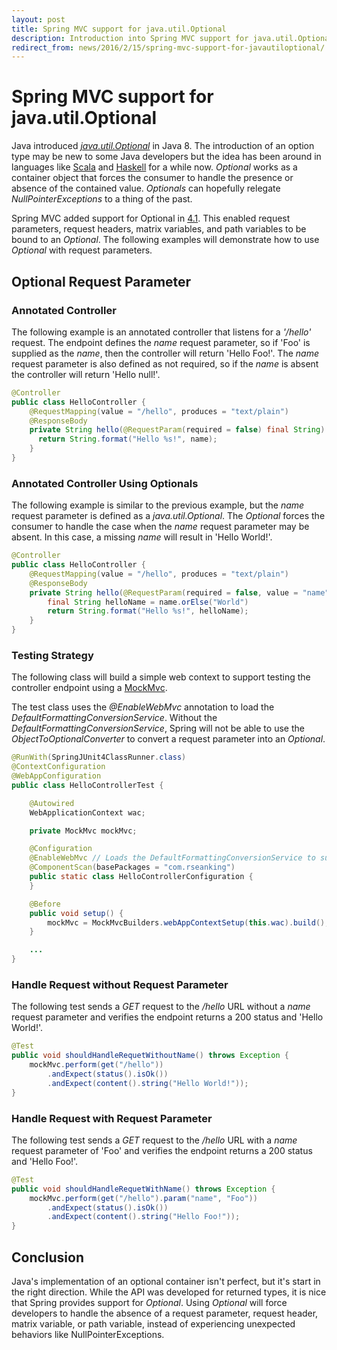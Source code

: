 ```yaml
---
layout: post
title: Spring MVC support for java.util.Optional
description: Introduction into Spring MVC support for java.util.Optional
redirect_from: news/2016/2/15/spring-mvc-support-for-javautiloptional/
---
```


# Spring MVC support for java.util.Optional

Java introduced [_java.util.Optional_](https://docs.oracle.com/javase/8/docs/api/java/util/Optional.html) in Java 8. The introduction of an option type may be new to some Java developers but the idea has been around in languages like [Scala](http://scala-lang.org) and [Haskell](https://www.haskell.org) for a while now. _Optional_ works as a container object that forces the consumer to handle the presence or absence of the contained value. _Optionals_ can hopefully relegate _NullPointerExceptions_ to a thing of the past.

Spring MVC added support for Optional in [4.1](https://spring.io/blog/2014/09/04/spring-framework-4-1-ga-is-here). This enabled request parameters, request headers, matrix variables, and path variables to be bound to an _Optional_. The following examples will demonstrate how to use _Optional_ with request parameters.

## Optional Request Parameter

### Annotated Controller
The following example is an annotated controller that listens for a _'/hello'_ request. The endpoint defines the _name_ request parameter, so if 'Foo' is supplied as the _name_, then the controller will return 'Hello Foo!'. The _name_ request parameter is also defined as not required, so if the _name_ is absent the controller will return 'Hello null!'.

```java
@Controller
public class HelloController {
    @RequestMapping(value = "/hello", produces = "text/plain")
    @ResponseBody
    private String hello(@RequestParam(required = false) final String) {
      return String.format("Hello %s!", name);
    }
}
```

### Annotated Controller Using Optionals

The following example is similar to the previous example, but the _name_ request parameter is defined as a _java.util.Optional_. The _Optional_ forces the consumer to handle the case when the _name_ request parameter may be absent. In this case, a missing _name_ will result in 'Hello World!'.

```java
@Controller
public class HelloController {
    @RequestMapping(value = "/hello", produces = "text/plain")
    @ResponseBody
    private String hello(@RequestParam(required = false, value = "name") final Optional<String> name) {
        final String helloName = name.orElse("World")
        return String.format("Hello %s!", helloName);
    }
}

```

### Testing Strategy

The following class will build a simple web context to support testing the controller endpoint using a [MockMvc](https://docs.spring.io/spring/docs/current/javadoc-api/org/springframework/test/web/servlet/MockMvc.html).

The test class uses the _@EnableWebMvc_ annotation to load the _DefaultFormattingConversionService_. Without the _DefaultFormattingConversionService_, Spring will not be able to use the _ObjectToOptionalConverter_ to convert a request parameter into an _Optional_.

```java
@RunWith(SpringJUnit4ClassRunner.class)
@ContextConfiguration
@WebAppConfiguration
public class HelloControllerTest {

    @Autowired
    WebApplicationContext wac;

    private MockMvc mockMvc;

    @Configuration
    @EnableWebMvc // Loads the DefaultFormattingConversionService to support binding to Optionals (ObjectToOptionalConverter)
    @ComponentScan(basePackages = "com.rseanking")
    public static class HelloControllerConfiguration {
    }

    @Before
    public void setup() {
        mockMvc = MockMvcBuilders.webAppContextSetup(this.wac).build();
    }

    ...
}
```

### Handle Request without Request Parameter
The following test sends a _GET_ request to the _/hello_ URL without a _name_ request parameter and verifies the endpoint returns a 200 status and 'Hello World!'.

```java
@Test
public void shouldHandleRequetWithoutName() throws Exception {
    mockMvc.perform(get("/hello"))
        .andExpect(status().isOk())
        .andExpect(content().string("Hello World!"));
}
```

### Handle Request with Request Parameter
The following test sends a _GET_ request to the _/hello_ URL with a _name_ request parameter of 'Foo' and verifies the endpoint returns a 200 status and 'Hello Foo!'.

```java
@Test
public void shouldHandleRequetWithName() throws Exception {
    mockMvc.perform(get("/hello").param("name", "Foo"))
        .andExpect(status().isOk())
        .andExpect(content().string("Hello Foo!"));
}
```

## Conclusion

Java's implementation of an optional container isn't perfect, but it's start in the right direction. While the API was developed for returned types, it is nice that Spring provides support for _Optional_. Using _Optional_ will force developers to handle the absence of a request parameter, request header, matrix variable, or path variable, instead of experiencing unexpected behaviors like NullPointerExceptions.

